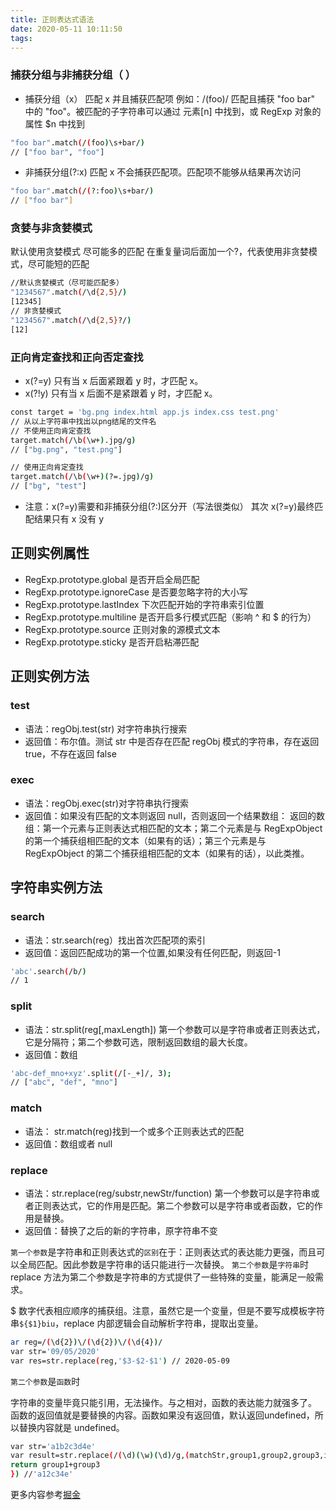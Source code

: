 ```yaml
---
title: 正则表达式语法
date: 2020-05-11 10:11:50
tags:
---
```


### 捕获分组与非捕获分组（ ）
- 捕获分组（x） 匹配 x 并且捕获匹配项
例如：/(foo)/ 匹配且捕获 "foo bar" 中的 "foo"。被匹配的子字符串可以通过 元素[n] 中找到，或 RegExp 对象的属性 $n 中找到
``` bash
"foo bar".match(/(foo)\s+bar/)
// ["foo bar", "foo"]
```

- 非捕获分组(?:x) 匹配 x 不会捕获匹配项。匹配项不能够从结果再次访问
``` bash
"foo bar".match(/(?:foo)\s+bar/)
// ["foo bar"]
```

### 贪婪与非贪婪模式
默认使用贪婪模式 尽可能多的匹配
在重复量词后面加一个?，代表使用非贪婪模式，尽可能短的匹配
``` bash
//默认贪婪模式（尽可能匹配多）
"1234567".match(/\d{2,5}/)
[12345]
// 非贪婪模式
"1234567".match(/\d{2,5}?/)
[12]
```

### 正向肯定查找和正向否定查找
- x(?=y) 只有当 x 后面紧跟着 y 时，才匹配 x。
- x(?!y) 只有当 x 后面不是紧跟着 y 时，才匹配 x。
``` bash
const target = 'bg.png index.html app.js index.css test.png'
// 从以上字符串中找出以png结尾的文件名
// 不使用正向肯定查找
target.match(/\b(\w+).jpg/g)
// ["bg.png", "test.png"]

// 使用正向肯定查找
target.match(/\b(\w+)(?=.jpg)/g)
// ["bg", "test"]
```
- 注意：x(?=y)需要和非捕获分组(?:)区分开（写法很类似） 其次 x(?=y)最终匹配结果只有 x 没有 y

## 正则实例属性
- RegExp.prototype.global 是否开启全局匹配
- RegExp.prototype.ignoreCase 是否要忽略字符的大小写
- RegExp.prototype.lastIndex 下次匹配开始的字符串索引位置
- RegExp.prototype.multiline 是否开启多行模式匹配（影响 ^ 和 $ 的行为）
- RegExp.prototype.source 正则对象的源模式文本
- RegExp.prototype.sticky 是否开启粘滞匹配

## 正则实例方法

### test
- 语法：regObj.test(str) 对字符串执行搜索
- 返回值：布尔值。测试 str 中是否存在匹配 regObj 模式的字符串，存在返回 true，不存在返回 false

### exec
- 语法：regObj.exec(str)对字符串执行搜索
- 返回值：如果没有匹配的文本则返回 null，否则返回一个结果数组：
返回的数组：第一个元素与正则表达式相匹配的文本；第二个元素是与 RegExpObject 的第一个捕获组相匹配的文本（如果有的话）；第三个元素是与 RegExpObject 的第二个捕获组相匹配的文本（如果有的话），以此类推。

## 字符串实例方法
### search
- 语法：str.search(reg）找出首次匹配项的索引
- 返回值：返回匹配成功的第一个位置,如果没有任何匹配，则返回-1
``` bash
'abc'.search(/b/)
// 1
```

### split
- 语法：str.split(reg[,maxLength]) 第一个参数可以是字符串或者正则表达式，它是分隔符；第二个参数可选，限制返回数组的最大长度。
- 返回值：数组
``` bash
'abc-def_mno+xyz'.split(/[-_+]/, 3);
// ["abc", "def", "mno"]
```

### match
- 语法： str.match(reg)找到一个或多个正则表达式的匹配
- 返回值：数组或者 null

### replace
- 语法：str.replace(reg/substr,newStr/function) 第一个参数可以是字符串或者正则表达式，它的作用是匹配。第二个参数可以是字符串或者函数，它的作用是替换。
- 返回值：替换了之后的新的字符串，原字符串不变

`第一个参数`是字符串和正则表达式的`区别`在于：正则表达式的表达能力更强，而且可以全局匹配。因此参数是字符串的话只能进行一次替换。
`第二个参数`是`字符串`时
replace 方法为第二个参数是字符串的方式提供了一些特殊的变量，能满足一般需求。

$ 数字代表相应顺序的捕获组。注意，虽然它是一个变量，但是不要写成模板字符串`${$1}biu`，replace 内部逻辑会自动解析字符串，提取出变量。

``` bash
ar reg=/(\d{2})\/(\d{2})\/(\d{4})/
var str='09/05/2020'
var res=str.replace(reg,'$3-$2-$1') // 2020-05-09
```

`第二个参数`是`函数`时

字符串的变量毕竟只能引用，无法操作。与之相对，函数的表达能力就强多了。
函数的返回值就是要替换的内容。函数如果没有返回值，默认返回undefined，所以替换内容就是 undefined。
``` bash
var str='a1b2c3d4e'
var result=str.replace(/(\d)(\w)(\d)/g,(matchStr,group1,group2,group3,index,originStr)=>{
return group1+group3
}) //'a12c34e'
```

更多内容参考[掘金](https://juejin.im/post/5eb8ad655188256d3c52de29)
